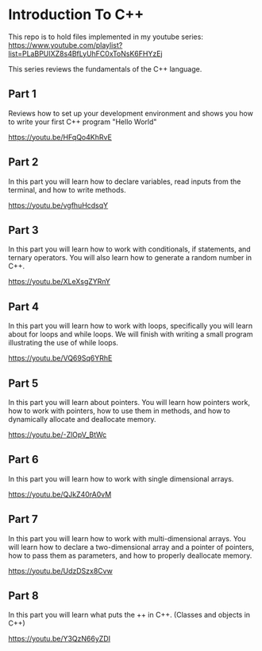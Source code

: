 # Introduction To C++

This repo is to hold files implemented in my youtube series: https://www.youtube.com/playlist?list=PLaBPUIXZ8s4BfLyUhFC0xToNsK6FHYzEj

This series reviews the fundamentals of the C++ language.

## Part 1

Reviews how to set up your development environment and shows you how to write your first C++ program "Hello World"

https://youtu.be/HFqQo4KhRvE

## Part 2

In this part you will learn how to declare variables, read inputs from the terminal, and how to write methods.

https://youtu.be/vgfhuHcdsqY

## Part 3

In this part you will learn how to work with conditionals, if statements, and ternary operators. You will also learn how to generate a random number in C++.

https://youtu.be/XLeXsgZYRnY

## Part 4

In this part you will learn how to work with loops, specifically you will learn about for loops and while loops. We will finish with writing a small program illustrating the use of while loops.

https://youtu.be/VQ69Sq6YRhE

## Part 5

In this part you will learn about pointers. You will learn how pointers work, how to work with pointers, how to use them in methods, and how to dynamically allocate and deallocate memory. 

https://youtu.be/-ZlOpV_BtWc

## Part 6

In this part you will learn how to work with single dimensional arrays.

https://youtu.be/QJkZ40rA0vM

## Part 7

In this part you will learn how to work with multi-dimensional arrays. You will learn how to declare a two-dimensional array and a pointer of pointers, how to pass them as parameters, and how to properly deallocate memory.

https://youtu.be/UdzDSzx8Cvw

## Part 8

In this part you will learn what puts the ++ in C++. (Classes and objects in C++)

https://youtu.be/Y3QzN66yZDI